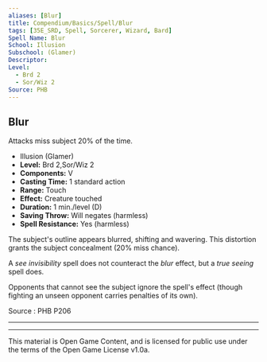 ```yaml
---
aliases: [Blur]
title: Compendium/Basics/Spell/Blur
tags: [35E_SRD, Spell, Sorcerer, Wizard, Bard]
Spell Name: Blur
School: Illusion
Subschool: (Glamer)
Descriptor: 
Level:
  - Brd 2
  - Sor/Wiz 2
Source: PHB
---
```



## Blur

Attacks miss subject 20% of the time.

*   Illusion (Glamer)
*   **Level:** Brd 2,Sor/Wiz 2
*   **Components:** V
*   **Casting Time:** 1 standard action
*   **Range:** Touch
*   **Effect:** Creature touched
*   **Duration:** 1 min./level (D)
*   **Saving Throw:** Will negates (harmless)
*   **Spell Resistance:** Yes (harmless)

<p>The subject's outline appears blurred, shifting and wavering. This distortion grants the subject concealment (20% miss chance).</p><p>A <i>see invisibility</i> spell does not counteract the <i>blur</i> effect, but a <i>true seeing</i> spell does.</p><p>Opponents that cannot see the subject ignore the spell's effect (though fighting an unseen opponent carries penalties of its own).</p>

Source : PHB P206

---

---

This material is Open Game Content, and is licensed for public use under
the terms of the Open Game License v1.0a.
